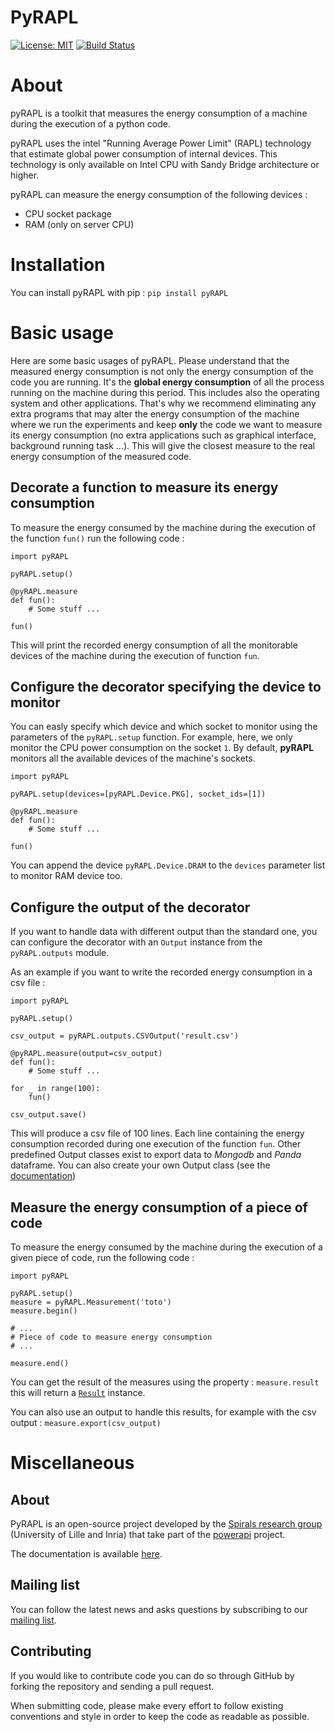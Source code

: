 # PyRAPL

[![License: MIT](https://img.shields.io/pypi/l/pyRAPL)](https://spdx.org/licenses/MIT.html)
[![Build Status](https://img.shields.io/circleci/project/github/powerapi-ng/powerapi.svg)](https://circleci.com/gh/powerapi-ng/powerapi)


# About
pyRAPL is a toolkit that measures the energy consumption of a machine during the execution of a python code.

pyRAPL uses the intel "Running Average Power Limit" (RAPL) technology that estimate global power consumption of internal devices. This technology is only available on Intel CPU with Sandy Bridge architecture or higher.

pyRAPL can measure the energy consumption of the following devices :

 - CPU socket package 
 - RAM (only on server CPU)

# Installation

You can install pyRAPL with pip : `pip install pyRAPL`

# Basic usage

Here are some basic usages of pyRAPL. Please understand that the measured energy consumption is not only the energy consumption of the code you are running. It's the **global energy consumption** of all the process running on the machine during this period. This includes also the operating system and other applications.
That's why we recommend eliminating any extra programs that may alter the energy consumption of the machine where we run the experiments and keep **only** the code we want to measure its energy consumption (no extra applications such as graphical interface, background running task ...). This will give the closest measure to the real energy consumption of the measured code.

## Decorate a function to measure its energy consumption

To measure the energy consumed by the machine during the execution of the function `fun()` run the following code :

	import pyRAPL

	pyRAPL.setup() 

	@pyRAPL.measure
	def fun():
		# Some stuff ...

	fun()

This will print the recorded energy consumption of all the monitorable devices of the machine during the execution of function `fun`.

## Configure the decorator specifying the device to monitor

You can easly specify which device and which socket to monitor using the parameters of the `pyRAPL.setup` function. 
For example, here, we only monitor the CPU power consumption on the socket `1`.
By default, **pyRAPL** monitors all the available devices of the machine's sockets.

	import pyRAPL

	pyRAPL.setup(devices=[pyRAPL.Device.PKG], socket_ids=[1])

	@pyRAPL.measure
	def fun():
		# Some stuff ...

	fun()	

You can append the device `pyRAPL.Device.DRAM` to the `devices` parameter list to monitor RAM device too. 

## Configure the output of the decorator

If you want to handle data with different output than the standard one, you can configure the decorator with an `Output` instance from the `pyRAPL.outputs` module.

As an example if you want to write the recorded energy consumption in a csv file :


	import pyRAPL

	pyRAPL.setup()
	
	csv_output = pyRAPL.outputs.CSVOutput('result.csv')
	
	@pyRAPL.measure(output=csv_output)
	def fun():
		# Some stuff ...

	for _ in range(100):
		fun()
		
	csv_output.save() 

This will produce a csv file of 100 lines. Each line containing the energy
consumption recorded during one execution of the function `fun`.
Other predefined Output classes exist to export data to *Mongodb* and *Panda*
dataframe.
You can also create your own Output class (see the
[documentation](https://pyrapl.readthedocs.io/en/latest/Outputs_API.html))

## Measure the energy consumption of a piece of code

To measure the energy consumed by the machine during the execution of a given
piece of code, run the following code :

	import pyRAPL

	pyRAPL.setup()
	measure = pyRAPL.Measurement('toto')
    measure.begin()
	
	# ...
	# Piece of code to measure energy consumption 
    # ...
	
	measure.end()
	
You can get the result of the measures using the property : `measure.result` this will return a [`Result`](https://pyrapl.readthedocs.io/en/latest/API.html#pyRAPL.Result) instance.

You can also use an output to handle this results, for example with the csv output : `measure.export(csv_output)`


# Miscellaneous

## About

PyRAPL is an open-source project developed by the [Spirals research group](https://team.inria.fr/spirals) (University of Lille and Inria) that take part of the [powerapi](powerapi.org) project.

The documentation is available [here](https://pyrapl.readthedocs.io/en/latest/).

## Mailing list

You can follow the latest news and asks questions by subscribing to our <a href="mailto:sympa@inria.fr?subject=subscribe powerapi">mailing list</a>.

## Contributing

If you would like to contribute code you can do so through GitHub by forking the repository and sending a pull request.

When submitting code, please make every effort to follow existing conventions and style in order to keep the code as readable as possible.